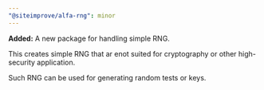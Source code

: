 ```yaml
---
"@siteimprove/alfa-rng": minor
---
```


**Added:** A new package for handling simple RNG.

This creates simple RNG that ar enot suited for cryptography or other high-security application.

Such RNG can be used for generating random tests or keys.
